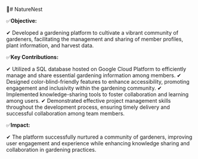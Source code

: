 🎯# NatureNest


✅**Objective:**

✔ Developed a gardening platform to cultivate a vibrant community of gardeners, facilitating the management and sharing of member profiles, plant information, and harvest data.

✅**Key Contributions:**

✔ Utilized a SQL database hosted on Google Cloud Platform to efficiently manage and share essential gardening information among members.
✔ Designed color-blind-friendly features to enhance accessibility, promoting engagement and inclusivity within the gardening community.
✔ Implemented knowledge-sharing tools to foster collaboration and learning among users.
✔ Demonstrated effective project management skills throughout the development process, ensuring timely delivery and successful collaboration among team members.

✅**Impact:**

✔ The platform successfully nurtured a community of gardeners, improving user engagement and experience while enhancing knowledge sharing and collaboration in gardening practices.

